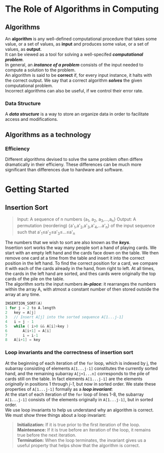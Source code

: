 # The Role of Algorithms in Computing

## Algorithms
An **algorithm** is any well-defined computational procedure that takes some value, or a set of values, as **input** and produces some value, or a set of values, as **output**. <br>
It can be viewed as a tool for solving a well-specifed ***computational problem***. <br>
In general, an ***instance of a problem*** consists of the input needed to compute a solution to the problem.<br>
An algorithm is said to be **correct** if, for every input instance, it halts with the correct output. We say that a correct algorithm ***solves*** the given computational problem.<br>
Incorrect algorithms can also be useful, if we control their error rate.
### Data Structure
A ***data structure*** is a way to store an organize data in order to facilitate access and modifications.
## Algorithms as a technology
### Efficiency
Different algorithms devised to solve the same problem often differe dramatically in their efficieny. These differences can be much more significant than differences due to hardware and software.
# Getting Started
## Insertion Sort
> Input: A sequence of n numbers {a<sub>1</sub>, a<sub>2</sub>, a<sub>3</sub>,...,a<sub>n</sub>}
> Output: A permutation (reordering) {a'<sub>1</sub>,a'<sub>2</sub>,a'<sub>3</sub>,a'<sub>4</sub>,...a'<sub>n</sub>} of the input sequence such that a'<sub>1</sub>&le;a'<sub>2</sub>&le;a'<sub>3</sub>&le;...&le;a'<sub>n</sub>

The numbers that we wish to sort are also known as the ***keys***.<br> 
Insertion sort works the way many people sort a hand of playing cards. We start with an empty left hand and the cards face down on the table. We then remove one card at a time from the table and insert it into the correct position in the left hand. To find the correct position for a card, we compare it with each of the cards already in the hand, from right to left. At all times, the cards in the left hand are sorted, and thes cards were originally the top cards of the pile on the table.<br>
The algorithm sorts the input numbers ***in-place***: it rearranges the numbers within the array A, with atmost a constant number of then stored outside the array at any time.
```cpp
INSERTION_SORT(A)
1 for j = 2 to A.length
2	key = A[j]
3	// Insert A[j] into the sorted sequence A[1...j-1]
4	i = j - 1
5	while ( i>0 && A[i]>key )
6		A[i+1] = A[i]
7		i = i-1
8	A[i+1] = key
```
### **Loop invariants and the correctness of insertion sort**
At the beginning of each iteration of the `for` loop, which is indexed by j, the subarray consisting of elements `A[1...j-1]` constitutes the currently sorted hand, and the remaining subarray `A[j+1...n]` corresponds to the pile of cards still on the table. In fact elements `A[1...j-1]` are the elements *originally* in positions 1 through *j-1*, but now in sorted order. We state these properties of `A[1...j-1]` formally as a ***loop invariant***:<br>
At the start of each iteration of the `for` loop of lines 1-8, the subarray `A[1...j-1]` consists of the elements originally in `A[1...j-1]`, but in sorted order.<br>
We use loop invariants to help us understand why an algorithm is correct. We must show three things about a loop invariant:
> **Initialization:** If it is true prior to the first iteration of the loop. <br>
> **Maintenance:** If it is true before an iteration of the loop, it remains true before the next iteration. <br>
> **Termination:** When the loop terminates, the invariant gives us a useful property that helps show that the algorithm is correct.

